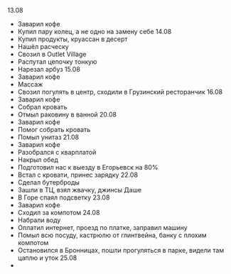 13.08
- Заварил кофе
- Купил пару колец, а не одно на замену себе
14.08
- Купил продукты, круассан в десерт
- Нашёл расческу
- Свозил в Outlet Village
- Распутал цепочку тонкую
- Нарезал арбуз
15.08
- Заварил кофе
- Массаж
- Свозил погулять в центр, сходили в Грузинский ресторанчик
16.08
- Заварил кофе
- Собрал кровать
- Отмыл раковину в ванной
20.08
- Заварил кофе
- Помог собрать кровать
- Помыл унитаз
21.08
- Заварил кофе
- Разобрался с кварплатой
- Накрыл обед
- Подготовил нас к выезду в Егорьевск на 80%
- Встал с кровати, принес зарядку
22.08
- Сделал бутерброды
- Зашли в ТЦ, взял жвачку, джинсы Даше
- В Горе спаял подсветку
23.08
- Заварил кофе
- Сходил за компотом
24.08
- Набрали воду
- Оплатил интернет, проезд по платке, заправил машину
- Помыл всю посуду, кастрюлю от глинтвейна, банку с плохим компотом
- Остановился в Бронницах, пошли прогуляться в парке, видели там цаплю и уток
25.08
- 
